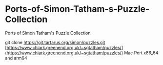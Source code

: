 # Ports-of-Simon-Tatham-s-Puzzle-Collection
Ports of Simon Tatham's Puzzle Collection

git clone https://git.tartarus.org/simon/puzzles.git
[https://www.chiark.greenend.org.uk/~sgtatham/puzzles/](https://www.chiark.greenend.org.uk/~sgtatham/puzzles/)
Mac Port x86_64 and arm64
